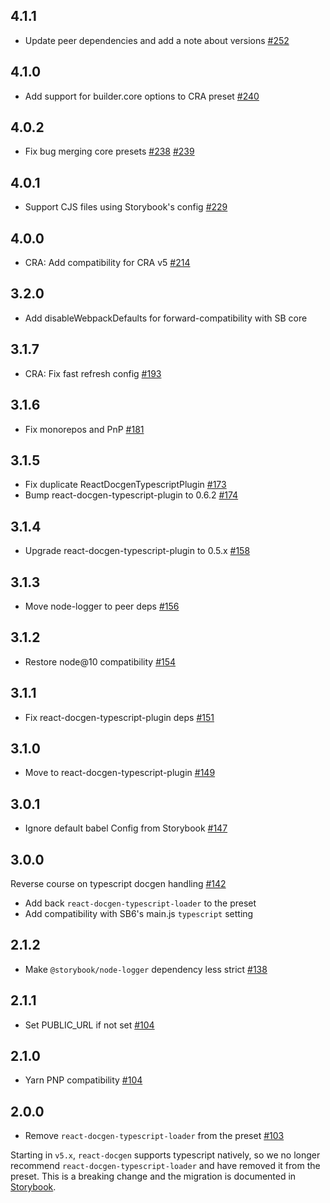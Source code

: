 ## 4.1.1

- Update peer dependencies and add a note about versions [#252](https://github.com/storybookjs/presets/pull/252)

## 4.1.0

- Add support for builder.core options to CRA preset [#240](https://github.com/storybookjs/presets/pull/240)

## 4.0.2

- Fix bug merging core presets [#238](https://github.com/storybookjs/presets/pull/238) [#239](https://github.com/storybookjs/presets/pull/239)

## 4.0.1

- Support CJS files using Storybook's config [#229](https://github.com/storybookjs/presets/pull/229)

## 4.0.0

- CRA: Add compatibility for CRA v5 [#214](https://github.com/storybookjs/presets/pull/214)

## 3.2.0

- Add disableWebpackDefaults for forward-compatibility with SB core

## 3.1.7

- CRA: Fix fast refresh config [#193](https://github.com/storybookjs/presets/pull/193)

## 3.1.6

- Fix monorepos and PnP [#181](https://github.com/storybookjs/presets/pull/181)

## 3.1.5

- Fix duplicate ReactDocgenTypescriptPlugin [#173](https://github.com/storybookjs/presets/pull/173)
- Bump react-docgen-typescript-plugin to 0.6.2 [#174](https://github.com/storybookjs/presets/pull/174)

## 3.1.4

- Upgrade react-docgen-typescript-plugin to 0.5.x [#158](https://github.com/storybookjs/presets/pull/158)

## 3.1.3

- Move node-logger to peer deps [#156](https://github.com/storybookjs/presets/pull/156)

## 3.1.2

- Restore node@10 compatibility [#154](https://github.com/storybookjs/presets/pull/154)

## 3.1.1

- Fix react-docgen-typescript-plugin deps [#151](https://github.com/storybookjs/presets/pull/151)

## 3.1.0

- Move to react-docgen-typescript-plugin [#149](https://github.com/storybookjs/presets/pull/149)

## 3.0.1

- Ignore default babel Config from Storybook [#147](https://github.com/storybookjs/presets/pull/147)

## 3.0.0

Reverse course on typescript docgen handling [#142](https://github.com/storybookjs/presets/pull/142)

- Add back `react-docgen-typescript-loader` to the preset
- Add compatibility with SB6's main.js `typescript` setting

## 2.1.2

- Make `@storybook/node-logger` dependency less strict [#138](https://github.com/storybookjs/presets/pull/138)

## 2.1.1

- Set PUBLIC_URL if not set [#104](https://github.com/storybookjs/presets/pull/104)

## 2.1.0

- Yarn PNP compatibility [#104](https://github.com/storybookjs/presets/pull/104)

## 2.0.0

- Remove `react-docgen-typescript-loader` from the preset [#103](https://github.com/storybookjs/presets/pull/103)

Starting in `v5.x`, `react-docgen` supports typescript natively, so we no longer recommend `react-docgen-typescript-loader` and have removed it from the preset. This is a breaking change and the migration is documented in [Storybook](https://github.com/storybookjs/storybook/blob/next/MIGRATION.md#react-prop-tables-with-typescript).
